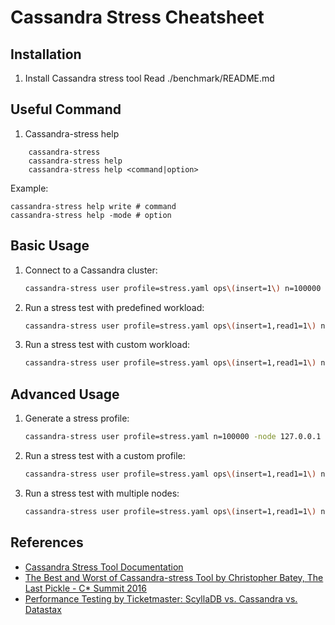 # Cassandra Stress Cheatsheet

## Installation

1. Install Cassandra stress tool
Read ./benchmark/README.md

## Useful Command

1. Cassandra-stress help

```shell
    cassandra-stress
    cassandra-stress help
    cassandra-stress help <command|option>
```

Example:

```shell
cassandra-stress help write # command
cassandra-stress help -mode # option

```

## Basic Usage

1. Connect to a Cassandra cluster:

    ```bash
    cassandra-stress user profile=stress.yaml ops\(insert=1\) n=100000 -node 127.0.0.1
    ```

2. Run a stress test with predefined workload:

    ```bash
    cassandra-stress user profile=stress.yaml ops\(insert=1,read1=1\) n=100000 -node 127.0.0.1
    ```

3. Run a stress test with custom workload:

    ```bash
    cassandra-stress user profile=stress.yaml ops\(insert=1,read1=1\) n=100000 -node 127.0.0.1 -rate threads=50
    ```

## Advanced Usage

1. Generate a stress profile:

    ```bash
    cassandra-stress user profile=stress.yaml n=100000 -node 127.0.0.1 -rate threads=50 -pop seq=1..100000
    ```

2. Run a stress test with a custom profile:

    ```bash
    cassandra-stress user profile=stress.yaml ops\(insert=1,read1=1\) n=100000 -node 127.0.0.1 -rate threads=50 -pop seq=1..100000
    ```

3. Run a stress test with multiple nodes:

    ```bash
    cassandra-stress user profile=stress.yaml ops\(insert=1,read1=1\) n=100000 -node 127.0.0.1,127.0.0.2,127.0.0.3 -rate threads=50
    ```

## References

- [Cassandra Stress Tool Documentation](https://cassandra.apache.org/doc/latest/tools/cassandra-stress.html)
- [The Best and Worst of Cassandra-stress Tool by Christopher Batey, The Last Pickle - C* Summit 2016](https://www.youtube.com/watch?v=it4yqHXu4TE)
- [Performance Testing by Ticketmaster: ScyllaDB vs. Cassandra vs. Datastax](https://www.youtube.com/watch?v=boMhPf_331E)
